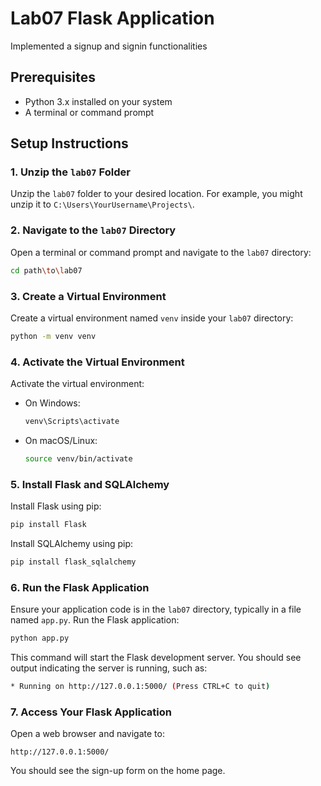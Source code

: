 # Lab07 Flask Application

Implemented a signup and signin functionalities

## Prerequisites

- Python 3.x installed on your system
- A terminal or command prompt

## Setup Instructions

### 1. Unzip the `lab07` Folder

Unzip the `lab07` folder to your desired location. For example, you might unzip it to `C:\Users\YourUsername\Projects\`.

### 2. Navigate to the `lab07` Directory

Open a terminal or command prompt and navigate to the `lab07` directory:
```bash
cd path\to\lab07
```

### 3. Create a Virtual Environment

Create a virtual environment named `venv` inside your `lab07` directory:
```bash
python -m venv venv
```

### 4. Activate the Virtual Environment

Activate the virtual environment:

- On Windows:
  ```bash
  venv\Scripts\activate
  ```

- On macOS/Linux:
  ```bash
  source venv/bin/activate
  ```

### 5. Install Flask and SQLAlchemy

Install Flask using pip:
```bash
pip install Flask
```

Install SQLAlchemy using pip:
```bash
pip install flask_sqlalchemy

```

### 6. Run the Flask Application

Ensure your application code is in the `lab07` directory, typically in a file named `app.py`. Run the Flask application:
```bash
python app.py
```

This command will start the Flask development server. You should see output indicating the server is running, such as:
```bash
* Running on http://127.0.0.1:5000/ (Press CTRL+C to quit)
```

### 7. Access Your Flask Application

Open a web browser and navigate to:
```
http://127.0.0.1:5000/
```

You should see the sign-up form on the home page.

